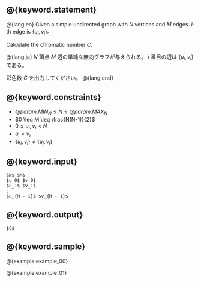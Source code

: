 ## @{keyword.statement}

@{lang.en}
Given a simple undirected graph with $N$ vertices and $M$ edges. $i$-th edge is $\lbrace u_i, v_i\rbrace$。

Calculate the chromatic number $C$.

@{lang.ja}
$N$ 頂点 $M$ 辺の単純な無向グラフが与えられる。 $i$ 番目の辺は $\lbrace u_i, v_i\rbrace$ である。

彩色数 $C$ を出力してください。
@{lang.end}

## @{keyword.constraints}

- $@{param.MIN_N} \leq N \leq @{param.MAX_N}$
- $0 \leq M \leq \frac{N(N-1)}{2}$
- $0 \leq u_i, v_i < N$
- $u_i \neq v_i$
- $\lbrace u_i, v_i\rbrace \neq \lbrace u_j, v_j\rbrace$

## @{keyword.input}

~~~
$N$ $M$
$u_0$ $v_0$
$u_1$ $v_1$
:
$u_{M - 1}$ $v_{M - 1}$
~~~

## @{keyword.output}

~~~
$C$
~~~

## @{keyword.sample}

@{example.example_00}

@{example.example_01}
